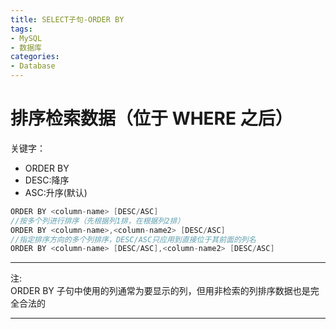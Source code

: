 ```yaml
---
title: SELECT子句-ORDER BY
tags: 
- MySQL
- 数据库
categories: 
- Database
---
```


# 排序检索数据（位于 WHERE 之后）

关键字：
- ORDER BY
- DESC:降序  
- ASC:升序(默认)  

```java
ORDER BY <column-name> [DESC/ASC]
//按多个列进行排序（先根据列1排，在根据列2排）
ORDER BY <column-name>,<column-name2> [DESC/ASC]
//指定排序方向的多个列排序，DESC/ASC只应用到直接位于其前面的列名
ORDER BY <column-name> [DESC/ASC],<column-name2> [DESC/ASC]
```

---

注:  
ORDER BY 子句中使用的列通常为要显示的列，但用非检索的列排序数据也是完全合法的

---

